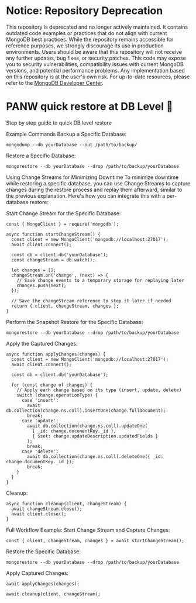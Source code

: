 # Notice: Repository Deprecation
This repository is deprecated and no longer actively maintained. It contains outdated code examples or practices that do not align with current MongoDB best practices. While the repository remains accessible for reference purposes, we strongly discourage its use in production environments.
Users should be aware that this repository will not receive any further updates, bug fixes, or security patches. This code may expose you to security vulnerabilities, compatibility issues with current MongoDB versions, and potential performance problems. Any implementation based on this repository is at the user's own risk.
For up-to-date resources, please refer to the [MongoDB Developer Center](https://mongodb.com/developer).

# PANW quick restore at DB Level 🧹
Step by step guide to quick DB level restore 

Example Commands
Backup a Specific Database:
```
mongodump --db yourDatabase --out /path/to/backup/
```
Restore a Specific Database:
```
mongorestore --db yourDatabase --drop /path/to/backup/yourDatabase
```
Using Change Streams for Minimizing Downtime
To minimize downtime while restoring a specific database, you can use Change Streams to capture changes during the restore process and replay them afterward, similar to the previous explanation. Here's how you can integrate this with a per-database restore:

Start Change Stream for the Specific Database:
```
const { MongoClient } = require('mongodb');

async function startChangeStream() {
  const client = new MongoClient('mongodb://localhost:27017');
  await client.connect();

  const db = client.db('yourDatabase');
  const changeStream = db.watch();

  let changes = [];
  changeStream.on('change', (next) => {
    // Save change events to a temporary storage for replaying later
    changes.push(next);
  });

  // Save the changeStream reference to stop it later if needed
  return { client, changeStream, changes };
}
```
Perform the Snapshot Restore for the Specific Database:
```
mongorestore --db yourDatabase --drop /path/to/backup/yourDatabase
```
Apply the Captured Changes:
```
async function applyChanges(changes) {
  const client = new MongoClient('mongodb://localhost:27017');
  await client.connect();

  const db = client.db('yourDatabase');

  for (const change of changes) {
    // Apply each change based on its type (insert, update, delete)
    switch (change.operationType) {
      case 'insert':
        await db.collection(change.ns.coll).insertOne(change.fullDocument);
        break;
      case 'update':
        await db.collection(change.ns.coll).updateOne(
          { _id: change.documentKey._id },
          { $set: change.updateDescription.updatedFields }
        );
        break;
      case 'delete':
        await db.collection(change.ns.coll).deleteOne({ _id: change.documentKey._id });
        break;
    }
  }
}
```
Cleanup:
```
async function cleanup(client, changeStream) {
  await changeStream.close();
  await client.close();
}
```
Full Workflow Example:
Start Change Stream and Capture Changes:
```
const { client, changeStream, changes } = await startChangeStream();
```
Restore the Specific Database:
```
mongorestore --db yourDatabase --drop /path/to/backup/yourDatabase
```
Apply Captured Changes:
```
await applyChanges(changes);
```
```
await cleanup(client, changeStream);
```
